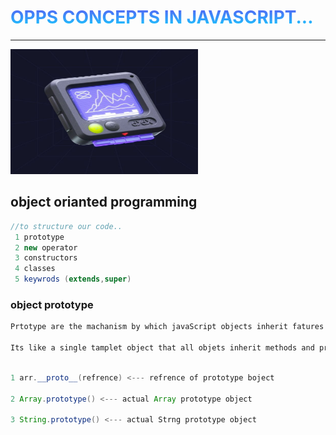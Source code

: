 
# <span style="text-align:center; background: linear-gradient(#5959f3,#15d0ff); color: transparent; background-clip: text;">OPPS CONCEPTS IN JAVASCRIPT...</span>

<hr>

<span><img src="./asstes/comp.jpg" height="200px" width="300px"></span>

## object orianted programming
 ```java 
 //to structure our code..
  1 prototype
  2 new operator
  3 constructors
  4 classes
  5 keywrods (extends,super)
 ```
### object prototype
 ``` html
 Prtotype are the machanism by which javaScript objects inherit fatures from one another. 

 Its like a single tamplet object that all objets inherit methods and properties from without having their own copy.
 
 ```


 ```java

 1 arr.__proto__(refrence) <--- refrence of prototype boject

 2 Array.prototype() <--- actual Array prototype object 
 
 3 String.prototype() <--- actual Strng prototype object 
  ````
